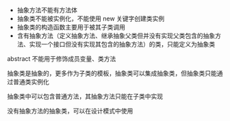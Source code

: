 - 抽象方法不能有方法体
- 抽象类不能被实例化，不能使用 new 关键字创建类实例
- 抽象类的构造函数主要用于被其子类调用
- 含有抽象方法（定义抽象方法、继承抽象父类但并没有实现父类包含的抽象方法、实现一个接口但没有实现其包含的抽象方法）的类，只能定义为抽象类

abstract 不能用于修饰成员变量、类方法

抽象类是抽象的，更多作为子类的模板，抽象类可以集成抽象类，但抽象类只能通过普通类实例化

抽象类中可以包含普通方法，其抽象方法只能在子类中实现

没有抽象方法的抽象类，可以在设计模式中使用